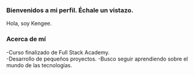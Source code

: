 ### Bienvenidos a mi perfil. Échale un vistazo. 


Hola, soy Kengee.

### Acerca de mí
-Curso finalizado de Full Stack Academy.                            
-Desarrollo de pequeños proyectos. 
-Busco seguir aprendiendo sobre el mundo de las tecnologías.

